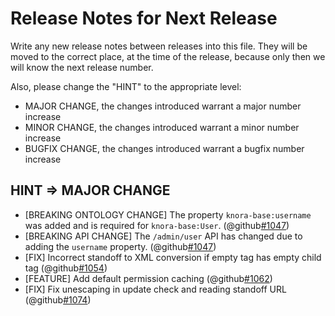 # Release Notes for Next Release

Write any new release notes between releases into this file. They will be moved to the correct place,
at the time of the release, because only then we will know the next release number.

Also, please change the "HINT" to the appropriate level:
 - MAJOR CHANGE, the changes introduced warrant a major number increase
 - MINOR CHANGE, the changes introduced warrant a minor number increase
 - BUGFIX CHANGE, the changes introduced warrant a bugfix number increase


## HINT => MAJOR CHANGE

- [BREAKING ONTOLOGY CHANGE] The property `knora-base:username` was added and is required for `knora-base:User`. (@github[#1047](#1047))
- [BREAKING API CHANGE] The `/admin/user` API has changed due to adding the `username` property. (@github[#1047](#1047))
- [FIX] Incorrect standoff to XML conversion if empty tag has empty child tag (@github[#1054](#1054))
- [FEATURE] Add default permission caching (@github[#1062](#1062))
- [FIX] Fix unescaping in update check and reading standoff URL (@github[#1074](#1074))
